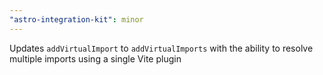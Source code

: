 ```yaml
---
"astro-integration-kit": minor
---
```


Updates `addVirtualImport` to `addVirtualImports` with the ability to resolve multiple imports using a single Vite plugin
